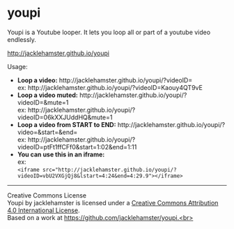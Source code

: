 youpi
=====

Youpi is a Youtube looper. It lets you loop all or part of a youtube video endlessly.

http://jacklehamster.github.io/youpi

Usage:
<ul>
<li>
<b>Loop a video:</b> http://jacklehamster.github.io/youpi/?videoID=<videoID><br>
ex: http://jacklehamster.github.io/youpi/?videoID=Kaouy4QT9vE
</li>

<li>
<b>Loop a video muted:</b> http://jacklehamster.github.io/youpi/?videoID=<videoID>&mute=1<br>
ex: http://jacklehamster.github.io/youpi/?videoID=06kXXJUddHQ&mute=1
</li>

<li>
<b>Loop a video from START to END:</b> http://jacklehamster.github.io/youpi/?video=<videoID>&start=<START>&end=<END><br>
ex: http://jacklehamster.github.io/youpi/?videoID=ptFt1ffCFf0&start=1:02&end=1:11
</li>

<li>
<b>You can use this in an iframe:</b><br>
ex: <br>
<code>&lt;iframe src="http://jacklehamster.github.io/youpi/?videoID=vbU2VXGjQj8&lstart=4:24&end=4:29.9"&gt;&lt;/iframe&gt;</code>
</li>

</ul>

_____
Creative Commons License<br>
Youpi by jacklehamster is licensed under a <a href="https://creativecommons.org/licenses/by/4.0/">Creative Commons Attribution 4.0 International License</a>.<br> Based on a work at https://github.com/jacklehamster/youpi.<br>
